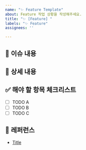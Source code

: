 ```yaml
---
name: "✨ Feature Template"
about: Feature 작업 상황을 작성해주세요.
title: "✨ [Feature] "
labels: "✨ Feature"
assignees: ''

---
```


## 📄 이슈 내용

<!--- 기능에 대한 요약 설명을 작성해 주세요. -->

## 📝 상세 내용

<!--- 기능 추가와 관련된 상세 내용을 작성해 주세요. -->

## ✅ 해야 할 항목 체크리스트

- [ ] TODO A
- [ ] TODO B
- [ ] TODO C

## 📍 레퍼런스

- [Title](https://...)
